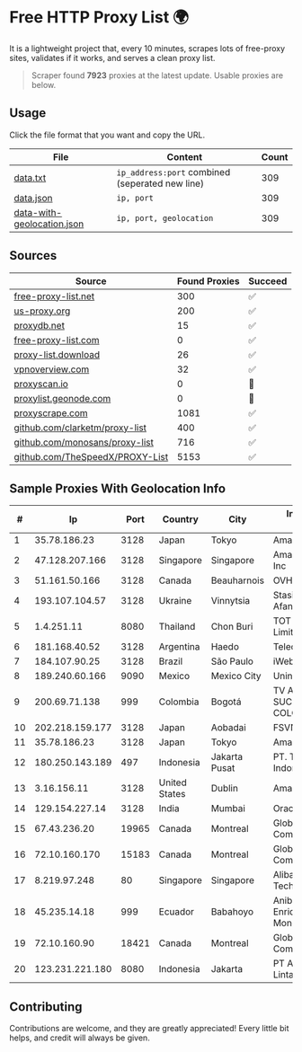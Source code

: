 
# Free HTTP Proxy List 🌍

It is a lightweight project that, every 10 minutes, scrapes lots of free-proxy sites, validates if it works, and serves a clean proxy list.


> Scraper found **7923** proxies at the latest update. Usable proxies are below.

## Usage

Click the file format that you want and copy the URL.


|File|Content|Count|
|----|-------|-----|
|[data.txt](https://raw.githubusercontent.com/themiralay/Proxy-List-World/master/data.txt)|`ip_address:port` combined (seperated new line)|309|
|[data.json](https://raw.githubusercontent.com/themiralay/Proxy-List-World/master/data.json)|`ip, port`|309|
|[data-with-geolocation.json](https://raw.githubusercontent.com/themiralay/Proxy-List-World/master/data-with-geolocation.json)|`ip, port, geolocation`|309|

## Sources

|Source|Found Proxies|Succeed|
|------|-------------|-------|
|[free-proxy-list.net](https://free-proxy-list.net)|300|✅|
|[us-proxy.org](https://www.us-proxy.org)|200|✅|
|[proxydb.net](http://proxydb.net)|15|✅|
|[free-proxy-list.com](https://free-proxy-list.com/?page=&port=&type%5B%5D=http&type%5B%5D=https&up_time=0&search=Search)|0|✅|
|[proxy-list.download](https://www.proxy-list.download/HTTP)|26|✅|
|[vpnoverview.com](https://vpnoverview.com/privacy/anonymous-browsing/free-proxy-servers)|32|✅|
|[proxyscan.io](https://www.proxyscan.io)|0|🚫|
|[proxylist.geonode.com](https://proxylist.geonode.com/api/proxy-list?limit=300&page=1&sort_by=lastChecked&sort_type=desc&protocols=http,https)|0|🚫|
|[proxyscrape.com](https://api.proxyscrape.com/v2/?request=displayproxies&protocol=http&timeout=10000&country=all&ssl=all&anonymity=all)|1081|✅|
|[github.com/clarketm/proxy-list](https://raw.githubusercontent.com/clarketm/proxy-list/master/proxy-list-raw.txt)|400|✅|
|[github.com/monosans/proxy-list](https://raw.githubusercontent.com/monosans/proxy-list/main/proxies/http.txt)|716|✅|
|[github.com/TheSpeedX/PROXY-List](https://raw.githubusercontent.com/TheSpeedX/PROXY-List/master/http.txt)|5153|✅|


## Sample Proxies With Geolocation Info

|#|Ip|Port|Country|City|Internet Service Provider|
|-|--|----|-------|----|-------------------------|
|1|35.78.186.23|3128|Japan|Tokyo|Amazon.com, Inc.|
|2|47.128.207.166|3128|Singapore|Singapore|Amazon Technologies Inc|
|3|51.161.50.166|3128|Canada|Beauharnois|OVH Hosting|
|4|193.107.104.57|3128|Ukraine|Vinnytsia|Stasishen Aleksandr Afanasiyovich|
|5|1.4.251.11|8080|Thailand|Chon Buri|TOT Public Company Limited|
|6|181.168.40.52|3128|Argentina|Haedo|Telecom Argentina S.A|
|7|184.107.90.25|3128|Brazil|São Paulo|iWeb Technologies Inc|
|8|189.240.60.166|9090|Mexico|Mexico City|Uninet S.A. de C.V.|
|9|200.69.71.138|999|Colombia|Bogotá|TV AZTECA SUCURSAL COLOMBIA|
|10|202.218.159.177|3128|Japan|Aobadai|FSVNET|
|11|35.78.186.23|3128|Japan|Tokyo|Amazon.com, Inc.|
|12|180.250.143.189|497|Indonesia|Jakarta Pusat|PT. Telekomunikasi Indonesia|
|13|3.16.156.11|3128|United States|Dublin|Amazon.com, Inc.|
|14|129.154.227.14|3128|India|Mumbai|Oracle Corporation|
|15|67.43.236.20|19965|Canada|Montreal|GloboTech Communications|
|16|72.10.160.170|15183|Canada|Montreal|GloboTech Communications|
|17|8.219.97.248|80|Singapore|Singapore|Alibaba (US) Technology Co., Ltd.|
|18|45.235.14.18|999|Ecuador|Babahoyo|Anibal Humberto Enriquez Moncayo(Comunicate)|
|19|72.10.160.90|18421|Canada|Montreal|GloboTech Communications|
|20|123.231.221.180|8080|Indonesia|Jakarta|PT Aplikanusa Lintasarta|



## Contributing

Contributions are welcome, and they are greatly appreciated! Every
little bit helps, and credit will always be given.


